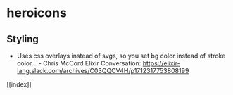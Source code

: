 # heroicons

## Styling
- Uses css overlays instead of svgs, so you set bg color instead of stroke color... - Chris McCord
  Elixir Conversation: https://elixir-lang.slack.com/archives/C03QQCV4H/p1712317753808199

[[index]]
